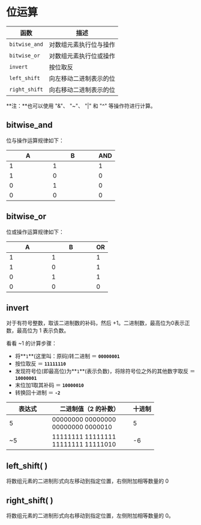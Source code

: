 # 位运算

| 函数            | 描述          |
| ------------- | ----------- |
| `bitwise_and` | 对数组元素执行位与操作 |
| `bitwise_or`  | 对数组元素执行位或操作 |
| `invert`      | 按位取反        |
| `left_shift`  | 向左移动二进制表示的位 |
| `right_shift` | 向右移动二进制表示的位 |

**注：**也可以使用 "&"、 "\~"、 "|" 和 "^" 等操作符进行计算。

## bitwise\_and

位与操作运算规律如下：

<table><thead><tr><th width="100">A</th><th width="106">B</th><th>AND</th></tr></thead><tbody><tr><td>1</td><td>1</td><td>1</td></tr><tr><td>1</td><td>0</td><td>0</td></tr><tr><td>0</td><td>1</td><td>0</td></tr><tr><td>0</td><td>0</td><td>0</td></tr></tbody></table>

## bitwise\_or

位或操作运算规律如下：

<table><thead><tr><th width="97">A</th><th width="103">B</th><th>OR</th></tr></thead><tbody><tr><td>1</td><td>1</td><td>1</td></tr><tr><td>1</td><td>0</td><td>1</td></tr><tr><td>0</td><td>1</td><td>1</td></tr><tr><td>0</td><td>0</td><td>0</td></tr></tbody></table>

## invert

对于有符号整数，取该二进制数的补码，然后 +1。二进制数，最高位为0表示正数，最高位为 1 表示负数。

看看 \~1 的计算步骤：

* 将**`1`**(这里叫：原码)转二进制 ＝ **`00000001`**
* 按位取反 ＝ **`11111110`**
* 发现符号位(即最高位)为**`1`**(表示负数)，将除符号位之外的其他数字取反 ＝ **`10000001`**
* 末位加1取其补码 ＝ **`10000010`**
* 转换回十进制 ＝ **`-2`**

<table data-header-hidden><thead><tr><th width="98">表达式</th><th width="200">二进制值（2 的补数）</th><th>十进制</th></tr></thead><tbody><tr><td>5</td><td>00000000 00000000 00000000 0000010</td><td>5</td></tr><tr><td>~5</td><td>11111111 11111111 11111111 11111010</td><td>-6</td></tr></tbody></table>

## left\_shift( )

将数组元素的二进制形式向左移动到指定位置，右侧附加相等数量的 0

## right\_shift( )

将数组元素的二进制形式向右移动到指定位置，左侧附加相等数量的 0。

